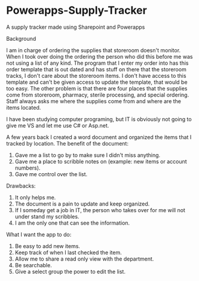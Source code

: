 # Powerapps-Supply-Tracker
A supply tracker made using Sharepoint and Powerapps

Background

I am in charge of ordering the supplies that storeroom doesn't monitor. When I took over doing the ordering the person who did this before me was not using a list of any kind. The program that I enter my order into has this order template that is out dated and has stuff on there that the storeroom tracks, I don't care about the storeroom items. I don't have access to this template and can't be given access to update the template, that would be too easy. The other problem is that there are four places that the supplies come from storeroom, pharmacy, sterile processing, and special ordering. Staff always asks me where the supplies come from and where are the items located. 

I have been studying computer programing, but IT is obviously not going to give me VS and let me use C# or Asp.net.

A few years back I created a word document and organized the items that I tracked by location.
The benefit of the document:
1. Gave me a list to go by to make sure I didn't miss anything.
2. Gave me a place to scribble notes on (example: new items or account numbers).
3. Gave me control over the list.

Drawbacks:
1. It only helps me.
2. The document is a pain to update and keep organized.
3. If I someday get a job in IT, the person who takes over for me will not under stand my scribbles.
4. I am the only one that can see the information.

What I want the app to do:
1. Be easy to add new items.
2. Keep track of when I last checked the item.
3. Allow me to share a read only view with the department.
4. Be searchable.
5. Give a select group the power to edit the list.
